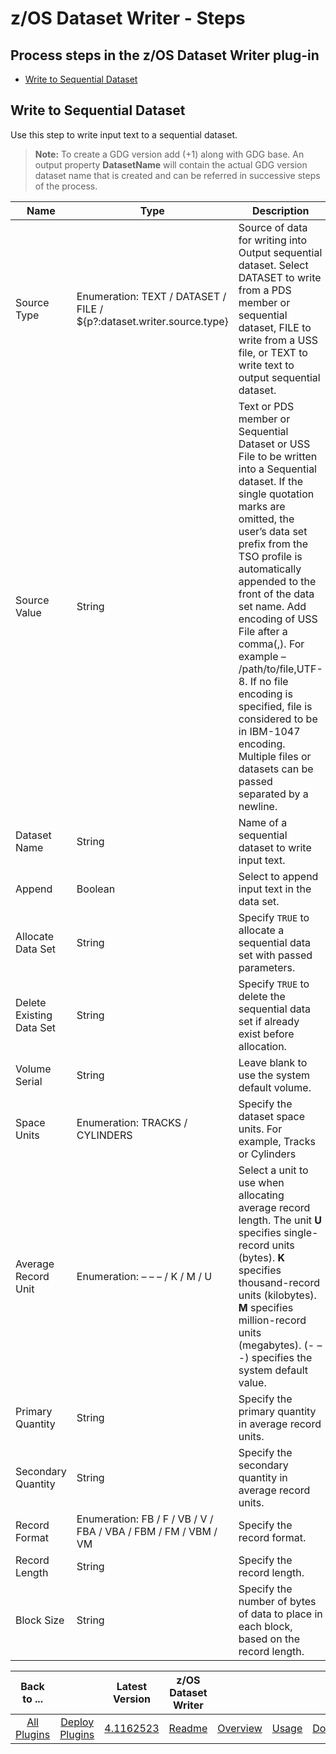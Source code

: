 # z/OS Dataset Writer - Steps



## Process steps in the z/OS Dataset Writer plug-in

* [Write to Sequential Dataset](#write-to-sequential-dataset)

## Write to Sequential Dataset

Use this step to write input text to a sequential dataset. 
> **Note:** To create a GDG version add (+1) along with GDG base. An output property **DatasetName** will contain the actual GDG version dataset name that is created and can be referred in successive steps of the process.


| Name                     | Type                                                                  | Description                                                                                                                                                                                                                                                                                                                                                                                                                                                                           | Required |
|--------------------------|-----------------------------------------------------------------------|---------------------------------------------------------------------------------------------------------------------------------------------------------------------------------------------------------------------------------------------------------------------------------------------------------------------------------------------------------------------------------------------------------------------------------------------------------------------------------------|----------|
| Source Type              | Enumeration: TEXT / DATASET / FILE / ${p?:dataset.writer.source.type} | Source of data for writing into Output sequential dataset. Select DATASET to write from a PDS member or sequential dataset, FILE to write from a USS file, or TEXT to write text to output sequential dataset.                                                                                                                                                                                                                                                                        | Yes      |
| Source Value             | String                                                                | Text or PDS member or Sequential Dataset or USS File to be written into a Sequential dataset. If the single quotation marks are omitted, the user’s data set prefix from the TSO profile is automatically appended to the front of the data set name. Add encoding of USS File after a comma(,). For example – /path/to/file,UTF-8. If no file encoding is specified, file is considered to be in IBM-1047 encoding. Multiple files or datasets can be passed separated by a newline. | Yes      |
| Dataset Name             | String                                                                | Name of a sequential dataset to write input text.                                                                                                                                                                                                                                                                                                                                                                                                                                     | Yes      |
| Append                   | Boolean                                                               | Select to append input text in the data set.                                                                                                                                                                                                                                                                                                                                                                                                                                          | No       |
| Allocate Data Set        | String                                                                | Specify `TRUE` to allocate a sequential data set with passed parameters.                                                                                                                                                                                                                                                                                                                                                                                                              | No       |
| Delete Existing Data Set | String                                                                | Specify `TRUE` to delete the sequential data set if already exist before allocation.                                                                                                                                                                                                                                                                                                                                                                                                  | No       |
| Volume Serial            | String                                                                | Leave blank to use the system default volume.                                                                                                                                                                                                                                                                                                                                                                                                                                         | No       |
| Space Units              | Enumeration: TRACKS / CYLINDERS                                       | Specify the dataset space units. For example, Tracks or Cylinders                                                                                                                                                                                                                                                                                                                                                                                                                     | Yes      |
| Average Record Unit      | Enumeration: – – – / K / M / U                                        | Select a unit to use when allocating average record length. The unit **U** specifies single-record units (bytes). **K** specifies thousand-record units (kilobytes). **M** specifies million-record units (megabytes). (- – -) specifies the system default value.                                                                                                                                                                                                                    | No       |
| Primary Quantity         | String                                                                | Specify the primary quantity in average record units.                                                                                                                                                                                                                                                                                                                                                                                                                                 | Yes      |
| Secondary Quantity       | String                                                                | Specify the secondary quantity in average record units.                                                                                                                                                                                                                                                                                                                                                                                                                               | Yes      |
| Record Format            | Enumeration: FB / F / VB / V / FBA / VBA / FBM / FM / VBM / VM        | Specify the record format.                                                                                                                                                                                                                                                                                                                                                                                                                                                            | Yes      |
| Record Length            | String                                                                | Specify the record length.                                                                                                                                                                                                                                                                                                                                                                                                                                                            | Yes      |
| Block Size               | String                                                                | Specify the number of bytes of data to place in each block, based on the record length.                                                                                                                                                                                                                                                                                                                                                                                               | Yes      |

|          Back to ...          |                                |                                                                   Latest Version                                                                    | z/OS Dataset Writer ||||
|:-----------------------------:|:------------------------------:|:---------------------------------------------------------------------------------------------------------------------------------------------------:|:-------------------:| :---: | :---: | :---: |
| [All Plugins](../../index.md) | [Deploy Plugins](../README.md) | [4.1162523](https://raw.githubusercontent.com/UrbanCode/IBM-UCD-PLUGINS/main/files/zos-dataset-writer/ucd-plugins-zos-dataset-writer-4.1162523.zip) | [Readme](README.md) |[Overview](overview.md)|[Usage](usage.md)|[Downloads](downloads.md)|
